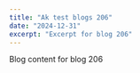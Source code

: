 ```yaml
---
title: "Ak test blogs 206"
date: "2024-12-31"
excerpt: "Excerpt for blog 206"
---
```


Blog content for blog 206